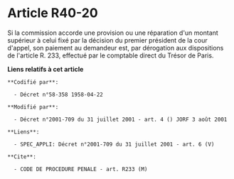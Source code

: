 # Article R40-20

Si la commission accorde une provision ou une réparation d'un montant supérieur à celui fixé par la décision du premier
président de la cour d'appel, son paiement au demandeur est, par dérogation aux dispositions de l'article R. 233, effectué
par le comptable direct du Trésor de Paris.

**Liens relatifs à cet article**

	**Codifié par**:

	  - Décret n°58-358 1958-04-22

	**Modifié par**:

	  - Décret n°2001-709 du 31 juillet 2001 - art. 4 () JORF 3 août 2001

	**Liens**:

	  - SPEC_APPLI: Décret n°2001-709 du 31 juillet 2001 - art. 6 (V)

	**Cite**:

	  - CODE DE PROCEDURE PENALE - art. R233 (M)
